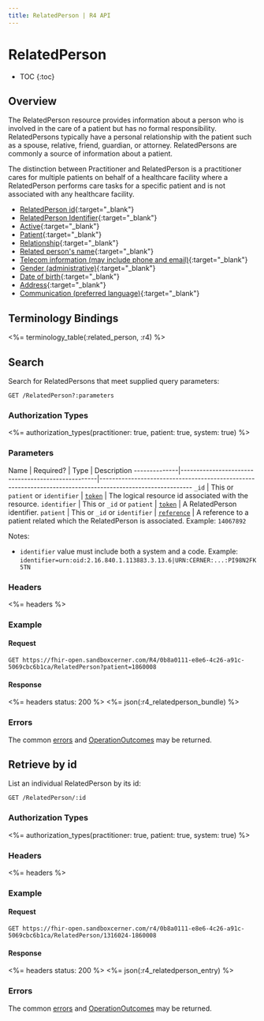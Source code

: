 ```yaml
---
title: RelatedPerson | R4 API
---
```


# RelatedPerson

* TOC
{:toc}

## Overview

The RelatedPerson resource provides information about a person who is involved in the care of a patient but has no formal responsibility. RelatedPersons typically have a personal relationship with the patient such as a spouse, relative, friend, guardian, or attorney. RelatedPersons are commonly a source of information about a patient.

The distinction between Practitioner and RelatedPerson is a practitioner cares for multiple patients on behalf of a healthcare facility where a RelatedPerson performs care tasks for a specific patient and is not associated with any healthcare facility.

* [RelatedPerson id](http://hl7.org/fhir/R4/resource-definitions.html#Resource.id){:target="_blank"}
* [RelatedPerson Identifier](http://hl7.org/fhir/R4/relatedperson-definitions.html#RelatedPerson.identifier){:target="_blank"}
* [Active](https://hl7.org/fhir/R4/relatedperson-definitions.html#RelatedPerson.active){:target="_blank"} 
* [Patient](http://hl7.org/fhir/R4/relatedperson-definitions.html#RelatedPerson.patient){:target="_blank"}
* [Relationship](http://hl7.org/fhir/R4/relatedperson-definitions.html#RelatedPerson.relationship){:target="_blank"}
* [Related person's name](http://hl7.org/fhir/R4/relatedperson-definitions.html#RelatedPerson.name){:target="_blank"}
* [Telecom information (may include phone and email)](http://hl7.org/fhir/R4/relatedperson-definitions.html#RelatedPerson.telecom){:target="_blank"}
* [Gender (administrative)](http://hl7.org/fhir/R4/relatedperson-definitions.html#RelatedPerson.gender){:target="_blank"}
* [Date of birth](http://hl7.org/fhir/R4/relatedperson-definitions.html#RelatedPerson.birthDate){:target="_blank"}
* [Address](http://hl7.org/fhir/R4/relatedperson-definitions.html#RelatedPerson.address){:target="_blank"}
* [Communication (preferred language)](https://hl7.org/fhir/r4/relatedperson-definitions.html#RelatedPerson.communication){:target="_blank"}

## Terminology Bindings

<%= terminology_table(:related_person, :r4) %>

## Search

Search for RelatedPersons that meet supplied query parameters:

    GET /RelatedPerson?:parameters

### Authorization Types

<%= authorization_types(practitioner: true, patient: true, system: true) %>

### Parameters

 Name         | Required?                                         | Type          | Description
--------------|---------------------------------------------------|-----------------------------------------------------------------------------------------------------------
 `_id`        | This or `patient` or `identifier` | [`token`]     | The logical resource id associated with the resource.
 `identifier` | This or `_id` or `patient`        | [`token`]     | A RelatedPerson identifier.
 `patient`    | This or `_id` or `identifier`     | [`reference`] | A reference to a patient related which the RelatedPerson is associated. Example: `14067892`

Notes:

- `identifier` value must include both a system and a code. Example: `identifier=urn:oid:2.16.840.1.113883.3.13.6|URN:CERNER:...:PI98N2FK5TN`

### Headers

 <%= headers %>

### Example

#### Request

    GET https://fhir-open.sandboxcerner.com/R4/0b8a0111-e8e6-4c26-a91c-5069cbc6b1ca/RelatedPerson?patient=1860008

#### Response

<%= headers status: 200 %>
<%= json(:r4_relatedperson_bundle) %>

### Errors

The common [errors] and [OperationOutcomes] may be returned.

## Retrieve by id

List an individual RelatedPerson by its id:

    GET /RelatedPerson/:id

### Authorization Types

<%= authorization_types(practitioner: true, patient: true, system: true) %>

### Headers

<%= headers %>

### Example

#### Request

    GET https://fhir-open.sandboxcerner.com/r4/0b8a0111-e8e6-4c26-a91c-5069cbc6b1ca/RelatedPerson/1316024-1860008

#### Response

<%= headers status: 200 %>
<%= json(:r4_relatedperson_entry) %>

### Errors

The common [errors] and [OperationOutcomes] may be returned.

[`reference`]: http://hl7.org/fhir/R4/search.html#reference
[`token`]: http://hl7.org/fhir/R4/search.html#token
[errors]: ../../#client-errors
[OperationOutcomes]: ../../#operation-outcomes
